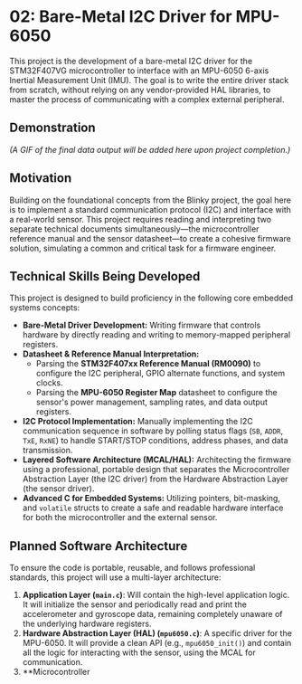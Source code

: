 # 02: Bare-Metal I2C Driver for MPU-6050

This project is the development of a bare-metal I2C driver for the STM32F407VG microcontroller to interface with an MPU-6050 6-axis Inertial Measurement Unit (IMU). The goal is to write the entire driver stack from scratch, without relying on any vendor-provided HAL libraries, to master the process of communicating with a complex external peripheral.

## Demonstration

*(A GIF of the final data output will be added here upon project completion.)*

## Motivation

Building on the foundational concepts from the Blinky project, the goal here is to implement a standard communication protocol (I2C) and interface with a real-world sensor. This project requires reading and interpreting two separate technical documents simultaneously—the microcontroller reference manual and the sensor datasheet—to create a cohesive firmware solution, simulating a common and critical task for a firmware engineer.

## Technical Skills Being Developed

This project is designed to build proficiency in the following core embedded systems concepts:

* **Bare-Metal Driver Development:** Writing firmware that controls hardware by directly reading and writing to memory-mapped peripheral registers.
* **Datasheet & Reference Manual Interpretation:**
    * Parsing the **STM32F407xx Reference Manual (RM0090)** to configure the I2C peripheral, GPIO alternate functions, and system clocks.
    * Parsing the **MPU-6050 Register Map** datasheet to configure the sensor's power management, sampling rates, and data output registers.
* **I2C Protocol Implementation:** Manually implementing the I2C communication sequence in software by polling status flags (`SB`, `ADDR`, `TxE`, `RxNE`) to handle START/STOP conditions, address phases, and data transmission.
* **Layered Software Architecture (MCAL/HAL):** Architecting the firmware using a professional, portable design that separates the Microcontroller Abstraction Layer (the I2C driver) from the Hardware Abstraction Layer (the sensor driver).
* **Advanced C for Embedded Systems:** Utilizing pointers, bit-masking, and `volatile` structs to create a safe and readable hardware interface for both the microcontroller and the external sensor.

## Planned Software Architecture

To ensure the code is portable, reusable, and follows professional standards, this project will use a multi-layer architecture:

1.  **Application Layer (`main.c`)**: Will contain the high-level application logic. It will initialize the sensor and periodically read and print the accelerometer and gyroscope data, remaining completely unaware of the underlying hardware registers.
2.  **Hardware Abstraction Layer (HAL) (`mpu6050.c`)**: A specific driver for the MPU-6050. It will provide a clean API (e.g., `mpu6050_init()`) and contain all the logic for interacting with the sensor, using the MCAL for communication.
3.  **Microcontroller